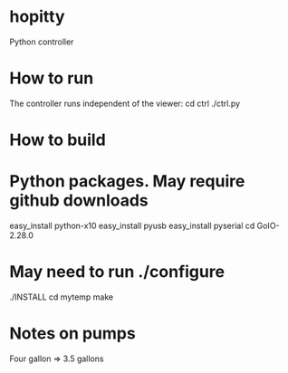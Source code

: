 hopitty
=======

Python controller

How to run
==========
The controller runs independent of the viewer:
cd ctrl
./ctrl.py

How to build
============

# Python packages. May require github downloads
easy_install python-x10
easy_install pyusb
easy_install pyserial
cd GoIO-2.28.0
# May need to run ./configure
./INSTALL
cd mytemp
make


Notes on pumps
===============
Four gallon => 3.5 gallons
